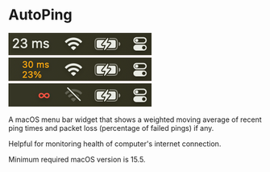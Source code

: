 # AutoPing

[![states](states.png)](https://github.com/alexkhesin/AutoPing/releases)

A macOS menu bar widget that shows a weighted moving average of recent ping times and packet loss (percentage of failed pings) if any.

Helpful for monitoring health of computer's internet connection.

Minimum required macOS version is 15.5.
